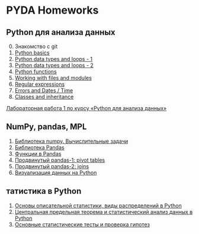 # PYDA Homeworks

## Python для анализа данных

0. Знакомство с git
1. [Python basics](https://github.com/Mongolfiera/netology_pyda/blob/master/python-basics-hw/python-basics-hw.ipynb)
1. [Python data types and loops - 1](https://github.com/Mongolfiera/netology_pyda/blob/master/python-data_types-loops/pyda-1.2.1-hw.ipynb)
1. [Python data types and loops - 2](https://github.com/Mongolfiera/netology_pyda/blob/master/python-data_types-loops/pyda-1.2.2-hw.ipynb)
1. [Python functions](https://github.com/Mongolfiera/netology_pyda/blob/master/python-functions/pyda-functions-hw.ipynb)
1. [Working with files and modules](https://github.com/Mongolfiera/netology_pyda/blob/master/python-read-write/pyda-read-write-hw.ipynb)
1. [Regular expressions](https://github.com/Mongolfiera/netology_pyda/blob/master/python-regex/Regex-hw.ipynb)
1. [Errors and Dates / Time](https://github.com/Mongolfiera/netology_pyda/blob/master/python-date-error/pyda-errors-hw.ipynb)
1. [Classes and inheritance](https://github.com/Mongolfiera/netology_pyda/blob/master/python-classes/pyda-class-hw.ipynb)

[Лабораторная работа 1 по курсу «Python для анализа данных»](https://github.com/Mongolfiera/netology_pyda/blob/master/python-lab-1/pyda-lab-1.ipynb)

## NumPy, pandas, MPL

1. [Библиотека numpy. Вычислительные задачи](https://github.com/Mongolfiera/netology_pyda/blob/master/libs-numpy-hw/libs-numpy-hw.ipynb)
1. [Библиотека Pandas](https://github.com/Mongolfiera/netology_pyda/blob/master/libs-pandas-basics/libraries-pandas-hw.ipynb)
1. [Функции в Pandas](https://github.com/Mongolfiera/netology_pyda/blob/master/libs-pandas-functions/libs-pandas-functions-hw.ipynb)
1. [Продвинутый pandas-1: pivot tables](https://github.com/Mongolfiera/netology_pyda/blob/master/libs-avd-pandas/libs-adv-pandas1-hw.ipynb)
1. [Продвинутый pandas-2: joins](https://github.com/Mongolfiera/netology_pyda/blob/master/libs-avd-pandas/libs-adv-pandas2-hw.ipynb)
1. [Визуализация данных на Python](https://github.com/Mongolfiera/netology_pyda/blob/master/libs-viz/libs-viz-hw.ipynb)

## татистика в Python

1. [Основы описательной статистики, виды распределений в Python](https://github.com/Mongolfiera/netology_pyda/blob/master/stats-basics/dz_1.ipynb)
1. [Центральная предельная теорема и статистический анализ данных в Python](https://github.com/Mongolfiera/netology_pyda/blob/master/stats-in-python/dz_2.ipynb)
1. [Основные статистические тесты и проверка гипотез]()
